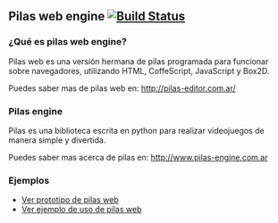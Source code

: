 ## Pilas web engine [![Build Status](https://travis-ci.org/hugoruscitti/pilasweb.png?branch=master)](https://travis-ci.org/hugoruscitti/pilasweb)

### ¿Qué es pilas web engine?

Pilas web es una versión hermana de pilas programada para funcionar
sobre navegadores, utilizando HTML, CoffeScript, JavaScript y Box2D.

Puedes saber mas de pilas web en: http://pilas-editor.com.ar/

### Pilas engine

Pilas es una biblioteca escrita en python para realizar videojuegos de manera simple
y divertida.

Puedes saber mas acerca de pilas en: http://www.pilas-engine.com.ar

### Ejemplos

- [Ver prototipo de pilas web](http://hugoruscitti.github.com/pilas-editor/editor#/)
- [Ver ejemplo de uso de pilas web](http://jsfiddle.net/hugoruscitti/BXBC2/)
